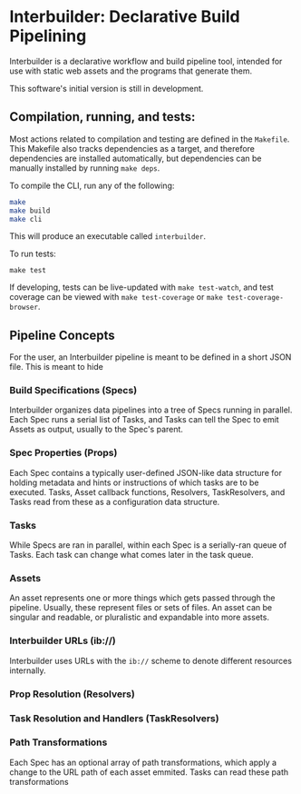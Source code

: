 # Interbuilder: Declarative Build Pipelining

Interbuilder is a declarative workflow and build pipeline tool,
intended for use with static web assets and the programs that
generate them.

This software's initial version is still in development.

## Compilation, running, and tests:

Most actions related to compilation and testing are defined in
the `Makefile`. This Makefile also tracks dependencies as a
target, and therefore dependencies are installed automatically,
but dependencies can be manually installed by running `make
deps`.

To compile the CLI, run any of the following:
```bash
make
make build
make cli
```
This will produce an executable called `interbuilder`.

To run tests:
```
make test
```

If developing, tests can be live-updated with `make test-watch`,
and test coverage can be viewed with `make test-coverage` or
`make test-coverage-browser`.

## Pipeline Concepts

For the user, an Interbuilder pipeline is meant to be defined in
a short JSON file. This is meant to hide

### Build Specifications (Specs)
  Interbuilder organizes data pipelines into a tree of Specs
  running in parallel. Each Spec runs a serial list of Tasks, and
  Tasks can tell the Spec to emit Assets as output, usually to
  the Spec's parent.

### Spec Properties (Props)
  Each Spec contains a typically user-defined JSON-like data
  structure for holding metadata and hints or instructions of
  which tasks are to be executed.  Tasks, Asset callback
  functions, Resolvers, TaskResolvers, and Tasks read from these
  as a configuration data structure.

### Tasks
  While Specs are ran in parallel, within each Spec is a
  serially-ran queue of Tasks. Each task can change what comes
  later in the task queue.
  
### Assets
  An asset represents one or more things which gets passed
  through the pipeline. Usually, these represent files or sets of
  files. An asset can be singular and readable, or pluralistic
  and expandable into more assets.

### Interbuilder URLs (ib://)
  Interbuilder uses URLs with the `ib://` scheme to denote
  different resources internally.

### Prop Resolution (Resolvers)

### Task Resolution and Handlers (TaskResolvers)

### Path Transformations
  Each Spec has an optional array of path transformations, which
  apply a change to the URL path of each asset emmited. Tasks can
  read these path transformations
